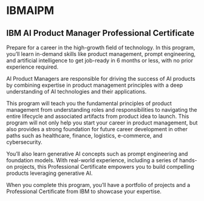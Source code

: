 # IBMAIPM
## IBM AI Product Manager Professional Certificate

Prepare for a career in the high-growth field of technology. In this program, you’ll learn in-demand skills like product management, prompt engineering, and artificial intelligence to get job-ready in 6 months or less, with no prior experience required.

AI Product Managers are responsible for driving the success of AI products by combining expertise in product management principles with a deep understanding of AI technologies and their applications.

This program will teach you the fundamental principles of product management from understanding roles and responsibilities to navigating the entire lifecycle and associated artifacts from product idea to launch. This program will not only help you start your career in product management, but also provides a strong foundation for future career development in other paths such as healthcare, finance, logistics, e-commerce, and cybersecurity.

You’ll also learn generative AI concepts such as prompt engineering and foundation models. With real-world experience, including a series of hands-on projects, this Professional Certificate empowers you to build compelling products leveraging generative AI. 

When you complete this program, you’ll have a portfolio of projects and a Professional Certificate from IBM to showcase your expertise.
